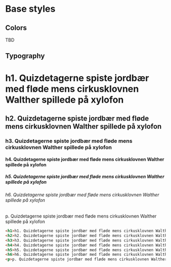 # Base styles

## Colors

TBD

## Typography

<div class="custom"> 
<h1>h1. Quizdetagerne spiste jordbær med fløde mens cirkusklovnen Walther spillede på xylofon</h1>
<h2>h2. Quizdetagerne spiste jordbær med fløde mens cirkusklovnen Walther spillede på xylofon</h2>
<h3>h3. Quizdetagerne spiste jordbær med fløde mens cirkusklovnen Walther spillede på xylofon</h3>
<h4>h4. Quizdetagerne spiste jordbær med fløde mens cirkusklovnen Walther spillede på xylofon</h4>
<h5>h5. Quizdetagerne spiste jordbær med fløde mens cirkusklovnen Walther spillede på xylofon</h5>
<h6>h6. Quizdetagerne spiste jordbær med fløde mens cirkusklovnen Walther spillede på xylofon</h6>
<p>p. Quizdetagerne spiste jordbær med fløde mens cirkusklovnen Walther spillede på xylofon</p>
</div>

```html
<h1>h1. Quizdetagerne spiste jordbær med fløde mens cirkusklovnen Walther spillede på xylofon</h1>
<h2>h2. Quizdetagerne spiste jordbær med fløde mens cirkusklovnen Walther spillede på xylofon</h2>
<h3>h3. Quizdetagerne spiste jordbær med fløde mens cirkusklovnen Walther spillede på xylofon</h3>
<h4>h4. Quizdetagerne spiste jordbær med fløde mens cirkusklovnen Walther spillede på xylofon</h4>
<h5>h5. Quizdetagerne spiste jordbær med fløde mens cirkusklovnen Walther spillede på xylofon</h5>
<h6>h6. Quizdetagerne spiste jordbær med fløde mens cirkusklovnen Walther spillede på xylofon</h6>
<p>p. Quizdetagerne spiste jordbær med fløde mens cirkusklovnen Walther spillede på xylofon</p>
```
